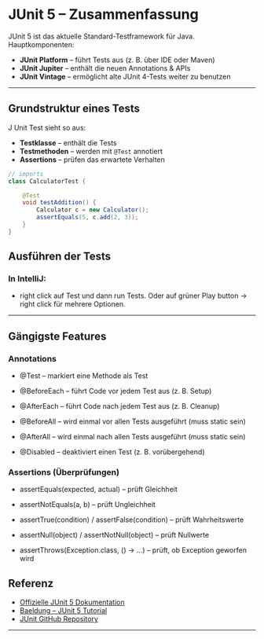 # JUnit 5 – Zusammenfassung

JUnit 5 ist das aktuelle Standard-Testframework für Java.
Hauptkomponenten:

* **JUnit Platform** – führt Tests aus (z. B. über IDE oder Maven)
* **JUnit Jupiter** – enthält die neuen Annotations & APIs
* **JUnit Vintage** – ermöglicht alte JUnit 4-Tests weiter zu benutzen

---

## Grundstruktur eines Tests

J Unit Test sieht so aus:
- **Testklasse** – enthält die Tests
- **Testmethoden** – werden mit `@Test` annotiert
- **Assertions** – prüfen das erwartete Verhalten

```java
// imports
class CalculatorTest {

    @Test
    void testAddition() {
        Calculator c = new Calculator();
        assertEquals(5, c.add(2, 3));
    }
}
```

## Ausführen der Tests

### In IntelliJ:
- right click auf Test und dann run Tests. Oder auf grüner Play button -> right click für mehrere Optionen.
---

## Gängigste Features
### Annotations

- @Test – markiert eine Methode als Test

- @BeforeEach – führt Code vor jedem Test aus (z. B. Setup)

- @AfterEach – führt Code nach jedem Test aus (z. B. Cleanup)

- @BeforeAll – wird einmal vor allen Tests ausgeführt (muss static sein)

- @AfterAll – wird einmal nach allen Tests ausgeführt (muss static sein)

- @Disabled – deaktiviert einen Test (z. B. vorübergehend)

### Assertions (Überprüfungen)
- assertEquals(expected, actual) – prüft Gleichheit

- assertNotEquals(a, b) – prüft Ungleichheit

- assertTrue(condition) / assertFalse(condition) – prüft Wahrheitswerte

- assertNull(object) / assertNotNull(object) – prüft Nullwerte

- assertThrows(Exception.class, () -> …) – prüft, ob Exception geworfen wird

## Referenz

*  [Offizielle JUnit 5 Dokumentation](https://junit.org/junit5/docs/current/user-guide/)
*  [Baeldung – JUnit 5 Tutorial](https://www.baeldung.com/junit-5)
*  [JUnit GitHub Repository](https://github.com/junit-team/junit5)

---
